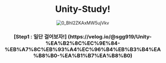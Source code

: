 <div align=center> 
<h1> Unity-Study!</h1>

![0_BhI2ZKAxMW5ujVkv](https://user-images.githubusercontent.com/114336975/193605567-c4e22102-ca53-49c4-8f7a-ba8fd840cf3f.png)

<h3> [Step1 : 일단 걸어보자!] (https://velog.io/@sgg919/Unity-%EA%B2%8C%EC%9E%84-%EB%A7%8C%EB%93%A4%EC%96%B4%EB%B3%B4%EA%B8%B0-%EA%B1%B7%EA%B8%B0) <h3>

</div>


